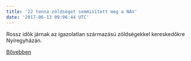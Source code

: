 ```yaml
---
title: '22 tonna zöldséget semmisített meg a NAV'
date: '2017-06-13 09:06:44 UTC'
---
```


Rossz idők járnak az igazolatlan származású zöldségekkel kereskedőkre Nyíregyházán.


[Bővebben](http://ift.tt/2sWSXvw)
